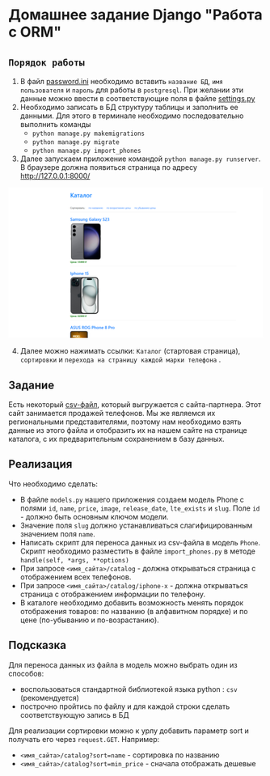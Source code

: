 # Домашнее задание Django "Работа с ORM"

## `Порядок работы`

1. В файл [password.ini](password.ini) необходимо вставить `название БД`, 
`имя пользователя` и `пароль` для работы в `postgresql`. При желании эти данные 
можно ввести в соответствующие поля в файле [settings.py](main%2Fsettings.py)
2. Необходимо записать в БД структуру таблицы и заполнить ее данными. 
Для этого в терминале необходимо последовательно выполнить команды
   * `python manage.py makemigrations`
   * `python manage.py migrate`
   * `python manage.py import_phones`
3. Далее запускаем приложение командой `python manage.py runserver`. 
В браузере должна появиться страница по адресу http://127.0.0.1:8000/

![catalog.png](res/catalog.png)

4. Далее можно нажимать ссылки: `Каталог` (стартовая страница), 
`сортировки` и `перехода на страницу каждой марки телефона` .

## Задание

Есть некоторый [csv-файл](./phones.csv), который выгружается с сайта-партнера. 
Этот сайт занимается продажей телефонов.
Мы же являемся их региональными представителями, поэтому нам необходимо 
взять данные из этого файла и отобразить 
их на нашем сайте на странице каталога, с их предварительным сохранением в базу данных.

## Реализация

Что необходимо сделать:
* В файле `models.py` нашего приложения создаем модель 
Phone с полями `id`, `name`, `price`, `image`, `release_date`, `lte_exists` и `slug`. 
Поле `id` - должно быть основным ключом модели.
* Значение поля `slug` должно устанавливаться слагифицированным значением поля `name`.
* Написать скрипт для переноса данных из csv-файла в модель `Phone`. 
Скрипт необходимо разместить в файле `import_phones.py` 
в методе `handle(self, *args, **options)`
* При запросе `<имя_сайта>/catalog` - должна открываться страница 
с отображением всех телефонов.
* При запросе `<имя_сайта>/catalog/iphone-x` - должна открываться 
страница с отображением информации по телефону.
* В каталоге необходимо добавить возможность менять 
порядок отображения товаров: по названию (в алфавитном порядке) и 
по цене (по-убыванию и по-возрастанию).

## Подсказка

Для переноса данных из файла в модель можно выбрать один из способов:
 * воспользоваться стандартной библиотекой языка python : `csv` (рекомендуется)
 * построчно пройтись по файлу и для каждой строки сделать соответствующую запись в БД
 
Для реализации сортировки можно к урлу добавить параметр sort и 
получать его через `request.GET`. Например:
 * `<имя_сайта>/catalog?sort=name` - сортировка по названию
 * `<имя_сайта>/catalog?sort=min_price` - сначала отображать дешевые


